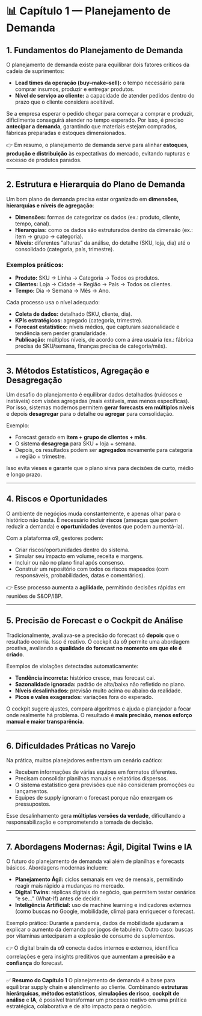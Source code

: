 # 📊 Capítulo 1 — Planejamento de Demanda

## 1. Fundamentos do Planejamento de Demanda

O planejamento de demanda existe para equilibrar dois fatores críticos da cadeia de suprimentos:

* **Lead times da operação (buy–make–sell):** o tempo necessário para comprar insumos, produzir e entregar produtos.
* **Nível de serviço ao cliente:** a capacidade de atender pedidos dentro do prazo que o cliente considera aceitável.

Se a empresa esperar o pedido chegar para começar a comprar e produzir, dificilmente conseguirá atender no tempo esperado. Por isso, é preciso **antecipar a demanda**, garantindo que materiais estejam comprados, fábricas preparadas e estoques dimensionados.

👉 Em resumo, o planejamento de demanda serve para alinhar **estoques, produção e distribuição** às expectativas do mercado, evitando rupturas e excesso de produtos parados.

---

## 2. Estrutura e Hierarquia do Plano de Demanda

Um bom plano de demanda precisa estar organizado em **dimensões, hierarquias e níveis de agregação**:

* **Dimensões:** formas de categorizar os dados (ex.: produto, cliente, tempo, canal).
* **Hierarquias:** como os dados são estruturados dentro da dimensão (ex.: item → grupo → categoria).
* **Níveis:** diferentes “alturas” da análise, do detalhe (SKU, loja, dia) até o consolidado (categoria, país, trimestre).

### Exemplos práticos:

* **Produto:** SKU → Linha → Categoria → Todos os produtos.
* **Clientes:** Loja → Cidade → Região → País → Todos os clientes.
* **Tempo:** Dia → Semana → Mês → Ano.

Cada processo usa o nível adequado:

* **Coleta de dados:** detalhado (SKU, cliente, dia).
* **KPIs estratégicos:** agregado (categoria, trimestre).
* **Forecast estatístico:** níveis médios, que capturam sazonalidade e tendência sem perder granularidade.
* **Publicação:** múltiplos níveis, de acordo com a área usuária (ex.: fábrica precisa de SKU/semana, finanças precisa de categoria/mês).

---

## 3. Métodos Estatísticos, Agregação e Desagregação

Um desafio do planejamento é equilibrar dados detalhados (ruidosos e instáveis) com visões agregadas (mais estáveis, mas menos específicas).
Por isso, sistemas modernos permitem **gerar forecasts em múltiplos níveis** e depois **desagregar** para o detalhe ou **agregar** para consolidação.

Exemplo:

* Forecast gerado em **item + grupo de clientes + mês**.
* O sistema **desagrega** para SKU + loja + semana.
* Depois, os resultados podem ser **agregados** novamente para categoria + região + trimestre.

Isso evita vieses e garante que o plano sirva para decisões de curto, médio e longo prazo.

---

## 4. Riscos e Oportunidades

O ambiente de negócios muda constantemente, e apenas olhar para o histórico não basta.
É necessário incluir **riscos** (ameaças que podem reduzir a demanda) e **oportunidades** (eventos que podem aumentá-la).

Com a plataforma o9, gestores podem:

* Criar riscos/oportunidades dentro do sistema.
* Simular seu impacto em volume, receita e margens.
* Incluir ou não no plano final após consenso.
* Construir um repositório com todos os riscos mapeados (com responsáveis, probabilidades, datas e comentários).

👉 Esse processo aumenta a **agilidade**, permitindo decisões rápidas em reuniões de S\&OP/IBP.

---

## 5. Precisão de Forecast e o Cockpit de Análise

Tradicionalmente, avaliava-se a precisão do forecast só **depois** que o resultado ocorria. Isso é reativo.
O cockpit da o9 permite uma abordagem proativa, avaliando a **qualidade do forecast no momento em que ele é criado**.

Exemplos de violações detectadas automaticamente:

* **Tendência incorreta:** histórico cresce, mas forecast cai.
* **Sazonalidade ignorada:** padrão de alta/baixa não refletido no plano.
* **Níveis desalinhados:** previsão muito acima ou abaixo da realidade.
* **Picos e vales exagerados:** variações fora do esperado.

O cockpit sugere ajustes, compara algoritmos e ajuda o planejador a focar onde realmente há problema.
O resultado é **mais precisão, menos esforço manual e maior transparência**.

---

## 6. Dificuldades Práticas no Varejo

Na prática, muitos planejadores enfrentam um cenário caótico:

* Recebem informações de várias equipes em formatos diferentes.
* Precisam consolidar planilhas manuais e relatórios dispersos.
* O sistema estatístico gera previsões que não consideram promoções ou lançamentos.
* Equipes de supply ignoram o forecast porque não enxergam os pressupostos.

Esse desalinhamento gera **múltiplas versões da verdade**, dificultando a responsabilização e comprometendo a tomada de decisão.

---

## 7. Abordagens Modernas: Ágil, Digital Twins e IA

O futuro do planejamento de demanda vai além de planilhas e forecasts básicos.
Abordagens modernas incluem:

* **Planejamento Ágil:** ciclos semanais em vez de mensais, permitindo reagir mais rápido a mudanças no mercado.
* **Digital Twins:** réplicas digitais do negócio, que permitem testar cenários “e se...” (What-If) antes de decidir.
* **Inteligência Artificial:** uso de machine learning e indicadores externos (como buscas no Google, mobilidade, clima) para enriquecer o forecast.

Exemplo prático:
Durante a pandemia, dados de mobilidade ajudaram a explicar o aumento da demanda por jogos de tabuleiro.
Outro caso: buscas por vitaminas anteciparam a explosão de consumo de suplementos.

👉 O digital brain da o9 conecta dados internos e externos, identifica correlações e gera insights preditivos que aumentam a **precisão e a confiança** do forecast.

---

✅ **Resumo do Capítulo 1**
O planejamento de demanda é a base para equilibrar supply chain e atendimento ao cliente.
Combinando **estruturas hierárquicas**, **métodos estatísticos**, **simulações de risco**, **cockpit de análise** e **IA**, é possível transformar um processo reativo em uma prática estratégica, colaborativa e de alto impacto para o negócio.
